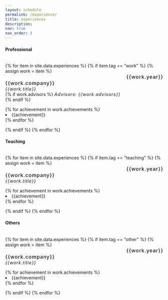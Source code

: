 ```yaml
---
layout: schedule
permalink: /experience/
title: experiences
description:
nav: true
nav_order: 3
---
```

<h4> Professional </h4>
<br>
{% for item in site.data.experiences %}
{% if item.tag == "work" %}
{% assign work = item %}
<div class="row" >
    <div class="col-sm-3" style="text-align:right;"> <strong style="font-weight:500; font-size:16px; letter-spacing:1px; text-align:left;"> {{work.year}} </strong> </div>
    <div class="col-sm-9"> 
    <strong style="font-weight:500; font-size:16px; letter-spacing:1px;"> {{work.company}} </strong> <br>
    <em style="font-size:14px; letter-spacing:1px;"> {{work.title}} </em> <br>
    {% if work.advisors %}
    <em style="font-size:14px; letter-spacing:1px;"> Advisors: {{work.advisors}} </em> <br>
    {% endif %}
    <ul class="items" style="padding-left: 0;list-style-position:inside; font-size:14px;">
    {% for achievement in work.achievements %}
        <li> {{achievement}} </li>
    {% endfor %}
    </ul>
    </div>
</div>
{% endif %}
{% endfor %}

<h4> Teaching </h4> <br>
{% for item in site.data.experiences %}
{% if item.tag == "teaching" %}
{% assign work = item %}
<div class="row" >
    <div class="col-sm-3" style="text-align:right;"> <strong style="font-weight:500; font-size:16px; letter-spacing:1px; text-align:left;"> {{work.year}} </strong> </div>
    <div class="col-sm-9"> 
    <strong style="font-weight:500; font-size:16px; letter-spacing:1px;"> {{work.company}} </strong> <br>
    <em style="font-size:14px; letter-spacing:1px;"> {{work.title}} </em> <br>
    <ul class="items" style="padding-left: 0;list-style-position:inside;font-size:14px;">
    {% for achievement in work.achievements %}
        <li> {{achievement}} </li>
    {% endfor %}
    </ul>
    </div>
</div>
{% endif %}
{% endfor %}

<h4> Others </h4>
<br>
{% for item in site.data.experiences %}
{% if item.tag == "other" %}
{% assign work = item %}
<div class="row" >
    <div class="col-sm-3" style="text-align:right;"> <strong style="font-weight:500; font-size:16px; letter-spacing:1px; text-align:left;"> {{work.year}} </strong> </div>
    <div class="col-sm-9"> 
    <strong style="font-weight:500; font-size:16px; letter-spacing:1px;"> {{work.company}} </strong> <br>
    <em style="font-size:14px; letter-spacing:1px;"> {{work.title}} </em> <br>
    <ul class="items" style="padding-left: 0;list-style-position:inside;font-size:14px;">
    {% for achievement in work.achievements %}
        <li> {{achievement}} </li>
    {% endfor %}
    </ul>
    </div>
</div>
{% endif %}
{% endfor %}
